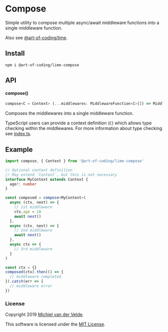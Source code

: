 # Compose

Simple utility to compose multiple async/await middleware functions into a single
middleware function.

Also see [@art-of-coding/lime](https://github.com/Art-of-Coding/lime).

## Install

```
npm i @art-of-coding/lime-compose
```

## API

#### compose()

```ts
compose<C = Context> (...middlewares: MiddlewareFunction<C>[]) => MiddlewareFunction<C>
```

Composes the middlewares into a single middleware function.

TypeScript users can provide a context definition (`C`) which allows type checking
within the middlewares. For more information about type checking see [index.ts](src/index.ts).

## Example

```ts
import compose, { Context } from '@art-of-coding/lime-compose'

// Optional context definition
// May extend `Context`, but this is not necessary
interface MyContext extends Context {
  age?: number
}

const composed = compose<MyContext>(
  async (ctx, next) => {
    // 1st middleware
    ctx.age = 18
    await next()
  },
  async (ctx, next) => {
    // 2nd middleware
    await next()
  },
  async ctx => {
    // 3rd middleware
  }
)

const ctx = {}
composed(ctx).then(() => {
  // middleware completed
}).catch(err => {
  // middleware error
})
```

### License

Copyright 2019 [Michiel van der Velde](http://www.michielvdvelde.nl).

This software is licensed under the [MIT License](LICENSE).

